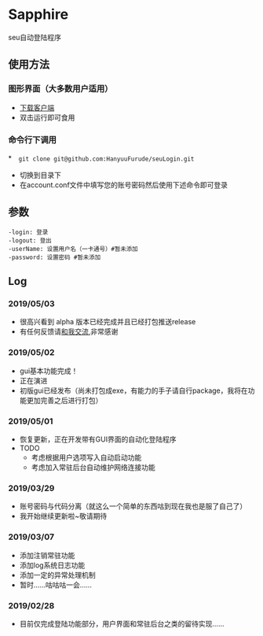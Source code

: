 # Sapphire
seu自动登陆程序

## 使用方法
### 图形界面（大多数用户适用）
* [下载客户端](../../releases/download/v0.0.1alpha/Sapphire.exe)
* 双击运行即可食用
### 命令行下调用
*　`git clone git@github.com:HanyuuFurude/seuLogin.git`
* 切换到目录下
* 在account.conf文件中填写您的账号密码然后使用下述命令即可登录

## 参数

```
-login: 登录
-logout: 登出
-userName: 设置用户名（一卡通号）#暂未添加
-password: 设置密码 #暂未添加
```

## Log
### 2019/05/03
* 很高兴看到 alpha 版本已经完成并且已经打包推送release
* 有任何反馈请[和我交流](mailto:Furude_Hanyuu@outlook.com),非常感谢
### 2019/05/02
* gui基本功能完成！
* 正在演进
* 初版gui已经发布（尚未打包成exe，有能力的手子请自行package，我将在功能更加完善之后进行打包）
### 2019/05/01
* 恢复更新，正在开发带有GUI界面的自动化登陆程序
* TODO
  * 考虑根据用户选项写入自动启动功能
  * 考虑加入常驻后台自动维护网络连接功能
### 2019/03/29
* 账号密码与代码分离（就这么一个简单的东西咕到现在我也是服了自己了）
* 我开始继续更新啦~敬请期待

### 2019/03/07
* 添加注销常驻功能
* 添加log系统日志功能
* 添加一定的异常处理机制
* 暂时……咕咕咕一会……

### 2019/02/28
* 目前仅完成登陆功能部分，用户界面和常驻后台之类的留待实现……


